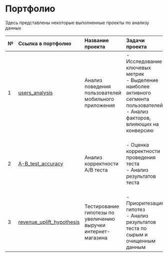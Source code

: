 # Портфолио

Здесь представлены некоторые выполненные проекты по анализу данных

|№|Ссылка в портфолио|Название проекта|Задачи проекта|Стек|
|:---|:---|:---|:---|:---|
|1 |[users_analysis](https://github.com/mrmrzpn/portfolio/tree/main/users_analysis)|Анализ поведения пользователей мобильного приложения|- Исследование ключевых метрик <br/> - Выделение наиболее активного сегмента пользователей <br/> - Анализ факторов, влияющих на конверсию|Python, Pandas, Matplotlib, Seaborn, Plotly, Numpy, Statsmodels, A/B test|
|2 |[A-B_test_accuracy](https://github.com/mrmrzpn/portfolio/tree/main/A-B_test_accuracy)|Анализ корректности А/В теста|- Оценка корректности проведения теста <br/> - Анализ результатов теста|Python, Pandas, Matplotlib, Seaborn, Plotly, Numpy, Statsmodels, Scipy, A/B test|
|3 |[revenue_uplift_hypothesis](https://github.com/mrmrzpn/portfolio/tree/main/revenue_uplift_hypothesis)|Тестирование гипотезы по увеличению выручки интернет-магазина|- Приоритезация гипотез <br/> - Анализ результатов теста по сырым и очищенным данным|Python, Pandas, Matplotlib, Seaborn, Numpy, Scipy, A/B test, ICE, RICE|
